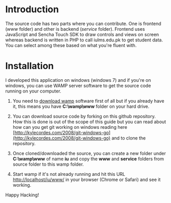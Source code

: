 # Introduction

The source code has two parts where you can contribute. One is frontend (*www* folder) and other is backend (*service* folder). Frontend uses JavaScript and Sencha Touch SDK to draw controls and views on screen whereas backend is written in PHP to call iulms.edu.pk to get student data. You can select among these based on what you're fluent with.

# Installation

I developed this application on windows (windows 7) and if you're on windows, you can use WAMP server software to get the source code running on your computer.

1. You need to [download wamp](http://www.wampserver.com/en/) software first of all but if you already have it, this means you have **C:\wamp\www** folder on your hard drive.

2. You can download source code by forking on this github repository. How this is done is out of the scope of this guide but you can read about how can you get git working on windows reading here [http://kylecordes.com/2008/git-windows-go](http://kylecordes.com/2008/git-windows-go) and to clone the repository.

3. Once cloned/downloaded the source, you can create a new folder under **C:\wamp\www** of name **iu** and copy the **www** and **service** folders from source folder to this wamp folder.

4. Start wamp if it's not already running and hit this URL [http://localhost/iu/www/](http://localhost/iu/www/) in your browser (Chrome or Safari) and see it working.

Happy Hacking!
